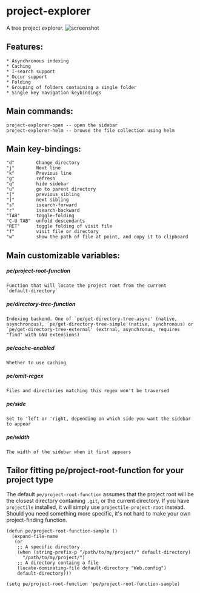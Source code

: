 # project-explorer
A tree project explorer.
![screenshot](https://github.com/sabof/project-explorer/raw/master/screenshot.png)

## Features:
    * Asynchronous indexing
    * Caching
    * I-search support
    * Occur support
    * Folding
    * Grouping of folders containing a single folder
    * Single key navigation keybindings

## Main commands:

    project-explorer-open -- open the sidebar
    project-explorer-helm -- browse the file collection using helm

## Main key-bindings:

    "d"        Change directory
    "j"        Next line
    "k"        Previous line
    "g"        refresh
    "q"        hide sidebar
    "u"        go to parent directory
    "["        previous sibling
    "]"        next sibling
    "s"        isearch-forward
    "r"        isearch-backward
    "TAB"      toggle-folding
    "C-U TAB"  unfold descendants
    "RET"      toggle folding of visit file
    "f"        visit file or directory
    "w"        show the path of file at point, and copy it to clipboard

## Main customizable variables:

##### pe/project-root-function

    Function that will locate the project root from the current
    `default-directory`

##### pe/directory-tree-function

    Indexing backend. One of `pe/get-directory-tree-async' (native,
    asynchronous), `pe/get-directory-tree-simple'(native, synchronous) or
    `pe/get-directory-tree-external' (extrnal, asynchronus, requires
    "find" with GNU extensions)

##### pe/cache-enabled

    Whether to use caching

##### pe/omit-regex

    Files and directories matching this regex won't be traversed

##### pe/side

    Set to 'left or 'right, depending on which side you want the sidebar to appear

##### pe/width

    The width of the sidebar when it first appears

## Tailor fitting pe/project-root-function for your project type

The default `pe/project-root-function` assumes that the project root will be the closest directory containing `.git`, or the current directory. If you have `projectile` installed, it will simply use `projectile-project-root` instead. Should you need something more specific, it's not hard to make your own project-finding function.

```emacs-list
(defun pe/project-root-function-sample ()
  (expand-file-name
   (or
    ;; A specific directory
    (when (string-prefix-p "/path/to/my/project/" default-directory)
      "/path/to/my/project/")
    ;; A directory containg a file
    (locate-dominating-file default-directory "Web.config")
    default-directory)))

(setq pe/project-root-function 'pe/project-root-function-sample)
```
